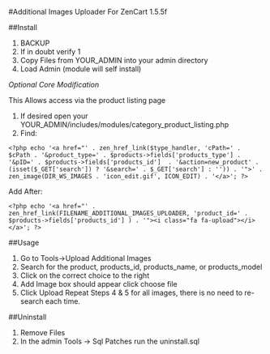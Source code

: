 #Additional Images Uploader
For ZenCart 1.5.5f


##Install
1. BACKUP
2. If in doubt verify 1
3. Copy Files from YOUR_ADMIN into your admin directory
4. Load Admin (module will self install)

*Optional Core Modification*

This Allows access via the product listing page 
1. If desired open your YOUR_ADMIN/includes/modules/category_product_listing.php
2. Find:
 
 `<?php echo '<a href="' . zen_href_link($type_handler, 'cPath=' . $cPath . '&product_type=' . $products->fields['products_type'] . '&pID=' . $products->fields['products_id']  . '&action=new_product' . (isset($_GET['search']) ? '&search=' . $_GET['search'] : '')) . '">' . zen_image(DIR_WS_IMAGES . 'icon_edit.gif', ICON_EDIT) . '</a>'; ?>`
 
 Add After:
 
 `<?php echo '<a href="' . zen_href_link(FILENAME_ADDITIONAL_IMAGES_UPLOADER, 'product_id=' . $products->fields['products_id'] ) . '"><i class="fa fa-upload"></i></a>'; ?>`

##Usage
1. Go to Tools->Upload Additional Images
2. Search for the product, products_id, products_name, or products_model
3. Click on the correct choice to the right
4. Add Image box should appear click choose file
5. Click Upload
Repeat Steps 4 & 5 for all images, there is no need to re-search each time. 


##Uninstall
1. Remove Files
2. In the admin Tools -> Sql Patches run the uninstall.sql